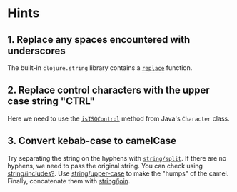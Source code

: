 # Hints

## 1. Replace any spaces encountered with underscores

The built-in `clojure.string` library contains a [`replace`][str-replace] function.

## 2. Replace control characters with the upper case string "CTRL"

Here we need to use the [`isISOControl`][java-ctrl] method from Java's `Character` class.

## 3. Convert kebab-case to camelCase

Try separating the string on the hyphens with [`string/split`][str-split].
If there are no hyphens, we need to pass the original string. You can check using [string/includes?][str-includes]. Use [string/upper-case][str-upper-case] to make the "humps" of the camel. Finally, concatenate them with [string/join][str-join].

[str-join]: https://clojuredocs.org/clojure.string/join
[str-upper-case]: https://clojuredocs.org/clojure.string/upper-case
[str-includes]: https://clojuredocs.org/clojure.string/includes_q
[str-split]: https://clojuredocs.org/clojure.string/split
[str-replace]: https://clojuredocs.org/clojure.string/replace
[java-ctrl]: https://docs.oracle.com/javase/8/docs/api/java/lang/Character.html#isISOControl-char-